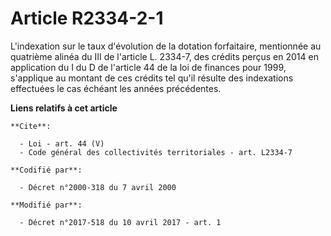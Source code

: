 # Article R2334-2-1

L'indexation sur le taux d'évolution de la dotation forfaitaire, mentionnée au quatrième alinéa du III de l'article L.
2334-7, des crédits perçus en 2014 en application du I du D de l'article 44 de la loi de finances pour 1999, s'applique au
montant de ces crédits tel qu'il résulte des indexations effectuées le cas échéant les années précédentes.

**Liens relatifs à cet article**

	**Cite**:

	  - Loi - art. 44 (V)
	  - Code général des collectivités territoriales - art. L2334-7

	**Codifié par**:

	  - Décret n°2000-318 du 7 avril 2000

	**Modifié par**:

	  - Décret n°2017-518 du 10 avril 2017 - art. 1
